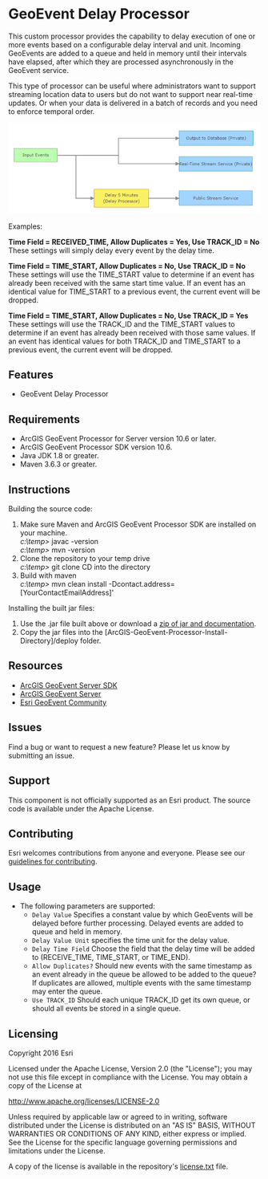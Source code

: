 # GeoEvent Delay Processor

This custom processor provides the capability to delay execution of one or more events based on a configurable 
delay interval and unit. Incoming GeoEvents are added to a queue and held in memory until their intervals have 
elapsed, after which they are processed asynchronously in the GeoEvent service.

This type of processor can be useful where administrators want to support streaming location data to users but 
do not want to support near real-time updates.  Or when your data is delivered in a batch of records and you need to enforce temporal order.

![Example](geoevent-delay-processor.png?raw=true)

<p> Examples:
<p><b>Time Field = RECEIVED_TIME, Allow Duplicates = Yes, Use TRACK_ID = No</b><br>These settings will simply delay every event by the delay time.
<p><b>Time Field = TIME_START, Allow Duplicates = No, Use TRACK_ID = No</b><br>These settings will use the TIME_START value to determine if an event has already been received with the same start time value. If an event has an identical value for TIME_START to a previous event, the current event will be dropped.
<p><b>Time Field = TIME_START, Allow Duplicates = No, Use TRACK_ID = Yes</b><br>These settings will use the TRACK_ID and the TIME_START values to determine if an event has already been received with those same values. If an event has identical values for both TRACK_ID and TIME_START to a previous event, the current event will be dropped.

## Features
* GeoEvent Delay Processor

## Requirements

* ArcGIS GeoEvent Processor for Server version 10.6 or later.
* ArcGIS GeoEvent Processor SDK version 10.6.
* Java JDK 1.8 or greater.
* Maven 3.6.3 or greater.

## Instructions

Building the source code:

1. Make sure Maven and ArcGIS GeoEvent Processor SDK are installed on your machine.  <br>
 _c:\temp>_ javac -version <br>
 _c:\temp>_ mvn -version  <br>
2. Clone the repository to your temp drive  <br>
 _c:\temp>_ git clone <repository URL> CD into the directory  <br>
3. Build with maven  <br>
 _c:\temp>_ mvn clean install -Dcontact.address=[YourContactEmailAddress]'

Installing the built jar files:

1. Use the .jar file built above or download a [zip of jar and documentation](https://www.arcgis.com/home/item.html?id=cf02f3b8564042db8de60f582e1ad2a3).
2. Copy the jar files into the [ArcGIS-GeoEvent-Processor-Install-Directory]/deploy folder.


## Resources

* [ArcGIS GeoEvent Server SDK](https://enterprise.arcgis.com/en/geoevent/latest/reference/getting-started-with-the-geoevent-server-sdk.htm)
* [ArcGIS GeoEvent Server](https://enterprise.arcgis.com/en/geoevent/)
* [Esri GeoEvent Community](https://enterprise.arcgis.com/en/geoevent/latest/reference/getting-started-with-the-geoevent-server-sdk.htm)

## Issues

Find a bug or want to request a new feature?  Please let us know by submitting an issue.

## Support

This component is not officially supported as an Esri product. The source code is available under the Apache License. 

## Contributing

Esri welcomes contributions from anyone and everyone. Please see our [guidelines for contributing](https://github.com/esri/contributing).

## Usage

* The following parameters are supported:
  * `Delay Value` Specifies a constant value by which GeoEvents will be delayed before further processing.
   Delayed events are added to queue and held in memory.
  * `Delay Value Unit` specifies the time unit for the delay value.
  * `Delay Time Field` Choose the field that the delay time will be added to (RECEIVE_TIME, TIME_START, or TIME_END).
  * `Allow Duplicates?` Should new events with the same timestamp as an event already in the queue be allowed to be added to the queue? If duplicates are allowed, multiple events with the same timestamp may enter the queue.
  * `Use TRACK_ID` Should each unique TRACK_ID get its own queue, or should all events be stored in a single queue.


## Licensing
Copyright 2016 Esri

Licensed under the Apache License, Version 2.0 (the "License");
you may not use this file except in compliance with the License.
You may obtain a copy of the License at

   http://www.apache.org/licenses/LICENSE-2.0

Unless required by applicable law or agreed to in writing, software
distributed under the License is distributed on an "AS IS" BASIS,
WITHOUT WARRANTIES OR CONDITIONS OF ANY KIND, either express or implied.
See the License for the specific language governing permissions and
limitations under the License.

A copy of the license is available in the repository's [license.txt]( https://raw.github.com/Esri/quickstart-map-js/master/license.txt) file.
